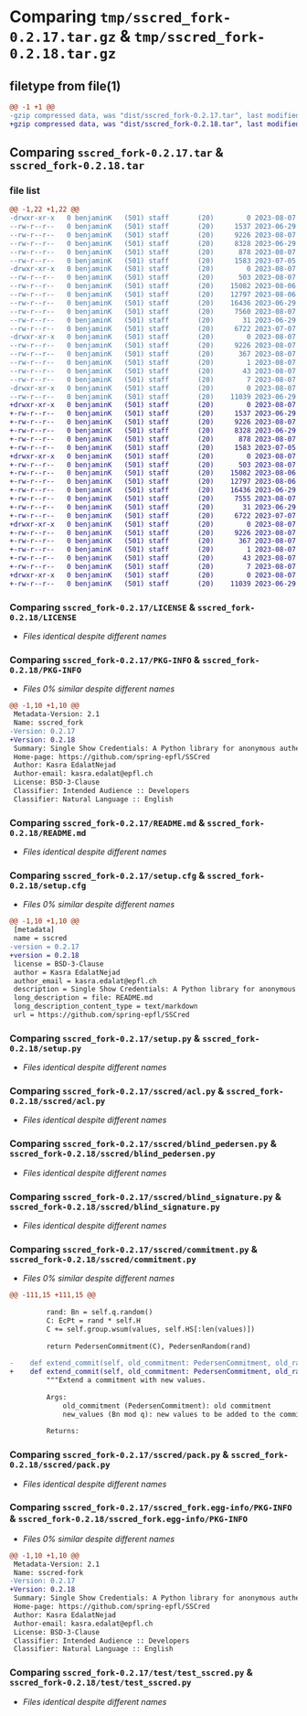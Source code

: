 # Comparing `tmp/sscred_fork-0.2.17.tar.gz` & `tmp/sscred_fork-0.2.18.tar.gz`

## filetype from file(1)

```diff
@@ -1 +1 @@
-gzip compressed data, was "dist/sscred_fork-0.2.17.tar", last modified: Mon Aug  7 16:10:43 2023, max compression
+gzip compressed data, was "dist/sscred_fork-0.2.18.tar", last modified: Mon Aug  7 16:12:14 2023, max compression
```

## Comparing `sscred_fork-0.2.17.tar` & `sscred_fork-0.2.18.tar`

### file list

```diff
@@ -1,22 +1,22 @@
-drwxr-xr-x   0 benjaminK   (501) staff       (20)        0 2023-08-07 16:10:43.000000 sscred_fork-0.2.17/
--rw-r--r--   0 benjaminK   (501) staff       (20)     1537 2023-06-29 18:39:09.000000 sscred_fork-0.2.17/LICENSE
--rw-r--r--   0 benjaminK   (501) staff       (20)     9226 2023-08-07 16:10:43.000000 sscred_fork-0.2.17/PKG-INFO
--rw-r--r--   0 benjaminK   (501) staff       (20)     8328 2023-06-29 18:39:09.000000 sscred_fork-0.2.17/README.md
--rw-r--r--   0 benjaminK   (501) staff       (20)      878 2023-08-07 16:10:43.000000 sscred_fork-0.2.17/setup.cfg
--rw-r--r--   0 benjaminK   (501) staff       (20)     1583 2023-07-05 10:12:24.000000 sscred_fork-0.2.17/setup.py
-drwxr-xr-x   0 benjaminK   (501) staff       (20)        0 2023-08-07 16:10:43.000000 sscred_fork-0.2.17/sscred/
--rw-r--r--   0 benjaminK   (501) staff       (20)      503 2023-08-07 16:10:11.000000 sscred_fork-0.2.17/sscred/__init__.py
--rw-r--r--   0 benjaminK   (501) staff       (20)    15082 2023-08-06 18:49:31.000000 sscred_fork-0.2.17/sscred/acl.py
--rw-r--r--   0 benjaminK   (501) staff       (20)    12797 2023-08-06 18:51:14.000000 sscred_fork-0.2.17/sscred/blind_pedersen.py
--rw-r--r--   0 benjaminK   (501) staff       (20)    16436 2023-06-29 18:39:09.000000 sscred_fork-0.2.17/sscred/blind_signature.py
--rw-r--r--   0 benjaminK   (501) staff       (20)     7560 2023-08-07 16:08:29.000000 sscred_fork-0.2.17/sscred/commitment.py
--rw-r--r--   0 benjaminK   (501) staff       (20)       31 2023-06-29 18:39:09.000000 sscred_fork-0.2.17/sscred/config.py
--rw-r--r--   0 benjaminK   (501) staff       (20)     6722 2023-07-07 14:29:32.000000 sscred_fork-0.2.17/sscred/pack.py
-drwxr-xr-x   0 benjaminK   (501) staff       (20)        0 2023-08-07 16:10:43.000000 sscred_fork-0.2.17/sscred_fork.egg-info/
--rw-r--r--   0 benjaminK   (501) staff       (20)     9226 2023-08-07 16:10:43.000000 sscred_fork-0.2.17/sscred_fork.egg-info/PKG-INFO
--rw-r--r--   0 benjaminK   (501) staff       (20)      367 2023-08-07 16:10:43.000000 sscred_fork-0.2.17/sscred_fork.egg-info/SOURCES.txt
--rw-r--r--   0 benjaminK   (501) staff       (20)        1 2023-08-07 16:10:43.000000 sscred_fork-0.2.17/sscred_fork.egg-info/dependency_links.txt
--rw-r--r--   0 benjaminK   (501) staff       (20)       43 2023-08-07 16:10:43.000000 sscred_fork-0.2.17/sscred_fork.egg-info/requires.txt
--rw-r--r--   0 benjaminK   (501) staff       (20)        7 2023-08-07 16:10:43.000000 sscred_fork-0.2.17/sscred_fork.egg-info/top_level.txt
-drwxr-xr-x   0 benjaminK   (501) staff       (20)        0 2023-08-07 16:10:43.000000 sscred_fork-0.2.17/test/
--rw-r--r--   0 benjaminK   (501) staff       (20)    11039 2023-06-29 18:39:09.000000 sscred_fork-0.2.17/test/test_sscred.py
+drwxr-xr-x   0 benjaminK   (501) staff       (20)        0 2023-08-07 16:12:14.000000 sscred_fork-0.2.18/
+-rw-r--r--   0 benjaminK   (501) staff       (20)     1537 2023-06-29 18:39:09.000000 sscred_fork-0.2.18/LICENSE
+-rw-r--r--   0 benjaminK   (501) staff       (20)     9226 2023-08-07 16:12:14.000000 sscred_fork-0.2.18/PKG-INFO
+-rw-r--r--   0 benjaminK   (501) staff       (20)     8328 2023-06-29 18:39:09.000000 sscred_fork-0.2.18/README.md
+-rw-r--r--   0 benjaminK   (501) staff       (20)      878 2023-08-07 16:12:14.000000 sscred_fork-0.2.18/setup.cfg
+-rw-r--r--   0 benjaminK   (501) staff       (20)     1583 2023-07-05 10:12:24.000000 sscred_fork-0.2.18/setup.py
+drwxr-xr-x   0 benjaminK   (501) staff       (20)        0 2023-08-07 16:12:14.000000 sscred_fork-0.2.18/sscred/
+-rw-r--r--   0 benjaminK   (501) staff       (20)      503 2023-08-07 16:12:07.000000 sscred_fork-0.2.18/sscred/__init__.py
+-rw-r--r--   0 benjaminK   (501) staff       (20)    15082 2023-08-06 18:49:31.000000 sscred_fork-0.2.18/sscred/acl.py
+-rw-r--r--   0 benjaminK   (501) staff       (20)    12797 2023-08-06 18:51:14.000000 sscred_fork-0.2.18/sscred/blind_pedersen.py
+-rw-r--r--   0 benjaminK   (501) staff       (20)    16436 2023-06-29 18:39:09.000000 sscred_fork-0.2.18/sscred/blind_signature.py
+-rw-r--r--   0 benjaminK   (501) staff       (20)     7555 2023-08-07 16:11:58.000000 sscred_fork-0.2.18/sscred/commitment.py
+-rw-r--r--   0 benjaminK   (501) staff       (20)       31 2023-06-29 18:39:09.000000 sscred_fork-0.2.18/sscred/config.py
+-rw-r--r--   0 benjaminK   (501) staff       (20)     6722 2023-07-07 14:29:32.000000 sscred_fork-0.2.18/sscred/pack.py
+drwxr-xr-x   0 benjaminK   (501) staff       (20)        0 2023-08-07 16:12:14.000000 sscred_fork-0.2.18/sscred_fork.egg-info/
+-rw-r--r--   0 benjaminK   (501) staff       (20)     9226 2023-08-07 16:12:14.000000 sscred_fork-0.2.18/sscred_fork.egg-info/PKG-INFO
+-rw-r--r--   0 benjaminK   (501) staff       (20)      367 2023-08-07 16:12:14.000000 sscred_fork-0.2.18/sscred_fork.egg-info/SOURCES.txt
+-rw-r--r--   0 benjaminK   (501) staff       (20)        1 2023-08-07 16:12:14.000000 sscred_fork-0.2.18/sscred_fork.egg-info/dependency_links.txt
+-rw-r--r--   0 benjaminK   (501) staff       (20)       43 2023-08-07 16:12:14.000000 sscred_fork-0.2.18/sscred_fork.egg-info/requires.txt
+-rw-r--r--   0 benjaminK   (501) staff       (20)        7 2023-08-07 16:12:14.000000 sscred_fork-0.2.18/sscred_fork.egg-info/top_level.txt
+drwxr-xr-x   0 benjaminK   (501) staff       (20)        0 2023-08-07 16:12:14.000000 sscred_fork-0.2.18/test/
+-rw-r--r--   0 benjaminK   (501) staff       (20)    11039 2023-06-29 18:39:09.000000 sscred_fork-0.2.18/test/test_sscred.py
```

### Comparing `sscred_fork-0.2.17/LICENSE` & `sscred_fork-0.2.18/LICENSE`

 * *Files identical despite different names*

### Comparing `sscred_fork-0.2.17/PKG-INFO` & `sscred_fork-0.2.18/PKG-INFO`

 * *Files 0% similar despite different names*

```diff
@@ -1,10 +1,10 @@
 Metadata-Version: 2.1
 Name: sscred_fork
-Version: 0.2.17
+Version: 0.2.18
 Summary: Single Show Credentials: A Python library for anonymous authentication.
 Home-page: https://github.com/spring-epfl/SSCred
 Author: Kasra EdalatNejad
 Author-email: kasra.edalat@epfl.ch
 License: BSD-3-Clause
 Classifier: Intended Audience :: Developers
 Classifier: Natural Language :: English
```

### Comparing `sscred_fork-0.2.17/README.md` & `sscred_fork-0.2.18/README.md`

 * *Files identical despite different names*

### Comparing `sscred_fork-0.2.17/setup.cfg` & `sscred_fork-0.2.18/setup.cfg`

 * *Files 0% similar despite different names*

```diff
@@ -1,10 +1,10 @@
 [metadata]
 name = sscred
-version = 0.2.17
+version = 0.2.18
 license = BSD-3-Clause
 author = Kasra EdalatNejad
 author_email = kasra.edalat@epfl.ch
 description = Single Show Credentials: A Python library for anonymous authentication.
 long_description = file: README.md
 long_description_content_type = text/markdown
 url = https://github.com/spring-epfl/SSCred
```

### Comparing `sscred_fork-0.2.17/setup.py` & `sscred_fork-0.2.18/setup.py`

 * *Files identical despite different names*

### Comparing `sscred_fork-0.2.17/sscred/acl.py` & `sscred_fork-0.2.18/sscred/acl.py`

 * *Files identical despite different names*

### Comparing `sscred_fork-0.2.17/sscred/blind_pedersen.py` & `sscred_fork-0.2.18/sscred/blind_pedersen.py`

 * *Files identical despite different names*

### Comparing `sscred_fork-0.2.17/sscred/blind_signature.py` & `sscred_fork-0.2.18/sscred/blind_signature.py`

 * *Files identical despite different names*

### Comparing `sscred_fork-0.2.17/sscred/commitment.py` & `sscred_fork-0.2.18/sscred/commitment.py`

 * *Files 0% similar despite different names*

```diff
@@ -111,15 +111,15 @@
 
         rand: Bn = self.q.random()
         C: EcPt = rand * self.H
         C += self.group.wsum(values, self.HS[:len(values)])
 
         return PedersenCommitment(C), PedersenRandom(rand)
     
-    def extend_commit(self, old_commitment: PedersenCommitment, old_rand: PedersenRandom=None, new_values: Collection[Bn]) -> PedersenCommitment:
+    def extend_commit(self, old_commitment: PedersenCommitment, old_rand: PedersenRandom, new_values: Collection[Bn]) -> PedersenCommitment:
         """Extend a commitment with new values.
 
         Args:
             old_commitment (PedersenCommitment): old commitment
             new_values (Bn mod q): new values to be added to the commitment
 
         Returns:
```

### Comparing `sscred_fork-0.2.17/sscred/pack.py` & `sscred_fork-0.2.18/sscred/pack.py`

 * *Files identical despite different names*

### Comparing `sscred_fork-0.2.17/sscred_fork.egg-info/PKG-INFO` & `sscred_fork-0.2.18/sscred_fork.egg-info/PKG-INFO`

 * *Files 0% similar despite different names*

```diff
@@ -1,10 +1,10 @@
 Metadata-Version: 2.1
 Name: sscred-fork
-Version: 0.2.17
+Version: 0.2.18
 Summary: Single Show Credentials: A Python library for anonymous authentication.
 Home-page: https://github.com/spring-epfl/SSCred
 Author: Kasra EdalatNejad
 Author-email: kasra.edalat@epfl.ch
 License: BSD-3-Clause
 Classifier: Intended Audience :: Developers
 Classifier: Natural Language :: English
```

### Comparing `sscred_fork-0.2.17/test/test_sscred.py` & `sscred_fork-0.2.18/test/test_sscred.py`

 * *Files identical despite different names*

